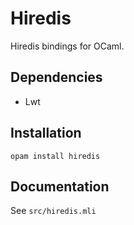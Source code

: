 # Hiredis

Hiredis bindings for OCaml.

## Dependencies

- Lwt

## Installation

    opam install hiredis

## Documentation

See `src/hiredis.mli`
